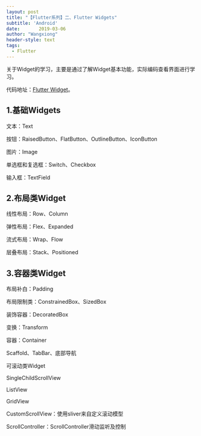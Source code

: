 ```yaml
---
layout: post
title: "【Flutter系列】二、Flutter Widgets"
subtitle: 'Android'
date:       2019-03-06
author: "Wangxiong"
header-style: text
tags:
  - Flutter
---
```


关于Widget的学习，主要是通过了解Widget基本功能，实际编码查看界面进行学习。

代码地址：[Flutter Widget](https://github.com/wang-xiong/flutter_android)。

## 1.基础Widgets

文本：Text

按钮：RaisedButton、FlatButton、OutlineButton、IconButton

图片：Image

单选框和复选框：Switch、Checkbox

输入框：TextField

## 2.布局类Widget

线性布局：Row、Column

弹性布局：Flex、Expanded

流式布局：Wrap、Flow

层叠布局：Stack、Positioned

## 3.容器类Widget

布局补白：Padding

布局限制类：ConstrainedBox、SizedBox

装饰容器：DecoratedBox

变换：Transform

容器：Container

Scaffold、TabBar、底部导航

可滚动类Widget

SingleChildScrollView

ListView

GridView

CustomScrollView：使用sliver来自定义滚动模型

ScrollController：ScrollController滑动监听及控制